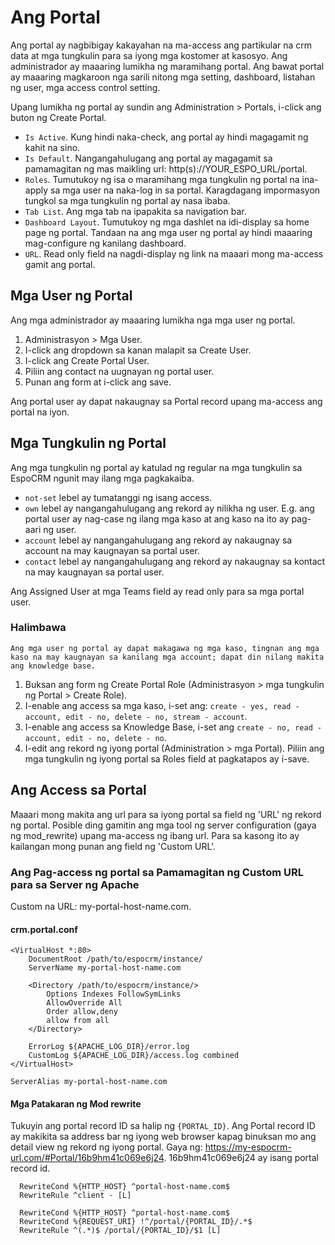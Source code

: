 # Ang Portal

Ang portal ay nagbibigay kakayahan na ma-access ang partikular na crm data at mga tungkulin para sa iyong mga kostomer at kasosyo. Ang administrador ay maaaring lumikha ng maramihang portal. Ang bawat portal ay maaaring magkaroon nga sarili nitong mga setting, dashboard, listahan ng user, mga access control setting.

Upang lumikha ng portal ay sundin ang Administration > Portals, i-click ang buton ng Create Portal.

* `Is Active`. Kung hindi naka-check, ang portal ay hindi magagamit ng kahit na sino.
* `Is Default`. Nangangahulugang ang portal ay magagamit sa pamamagitan ng mas maikling url: http(s)://YOUR_ESPO_URL/portal.
* `Roles`. Tumutukoy ng isa o maramihang mga tungkulin ng portal na ina-apply sa mga user na naka-log in sa portal. Karagdagang impormasyon tungkol sa mga tungkulin ng portal ay nasa ibaba.
* `Tab List`. Ang mga tab na ipapakita sa navigation bar.
* `Dashboard Layout`. Tumutukoy ng mga dashlet na idi-display sa home page ng portal. Tandaan na ang mga user ng portal ay hindi maaaring mag-configure ng kanilang dashboard.
* `URL`. Read only field na nagdi-display ng link na maaari mong ma-access gamit ang portal.

## Mga User ng Portal

Ang mga administrador ay maaaring lumikha nga mga user ng portal.

1. Administrasyon > Mga User.
2. I-click ang dropdown sa kanan malapit sa Create User.
3. I-click ang Create Portal User.
4. Piliin ang contact na uugnayan ng portal user.
5. Punan ang form at i-click ang save.

Ang portal user ay dapat nakaugnay sa Portal record upang ma-access ang portal na iyon.

## Mga Tungkulin ng Portal

Ang mga tungkulin ng portal ay katulad ng regular na mga tungkulin sa EspoCRM ngunit may ilang mga pagkakaiba.

* `not-set` lebel ay tumatanggi ng isang access.
* `own` lebel ay nangangahulugang ang rekord ay nilikha ng user. E.g. ang portal user ay nag-case ng ilang mga kaso at ang kaso na ito ay pag-aari ng user.
* `account` lebel ay nangangahulugang ang rekord ay nakaugnay sa account na may kaugnayan sa portal user.
* `contact` lebel ay nangangahulugang ang rekord ay nakaugnay sa kontact na may kaugnayan sa portal user.

Ang Assigned User at mga Teams field ay read only para sa mga portal user.

### Halimbawa

`Ang mga user ng portal ay dapat makagawa ng mga kaso, tingnan ang mga kaso na may kaugnayan sa kanilang mga account; dapat din nilang makita ang knowledge base.`

1. Buksan ang form ng Create Portal Role (Administrasyon > mga tungkulin ng Portal > Create Role).
2. I-enable ang access sa mga kaso, i-set ang: `create - yes, read - account, edit - no, delete - no, stream - account`.
3. I-enable ang access sa Knowledge Base, i-set ang `create - no, read - account, edit - no, delete - no`.
4. I-edit ang rekord ng iyong portal (Administration > mga Portal). Piliin ang mga tungkulin ng iyong portal sa Roles field at pagkatapos ay i-save.

## Ang Access sa Portal

Maaari mong makita ang url para sa iyong portal sa field ng 'URL' ng rekord ng portal. Posible ding gamitin ang mga tool ng server configuration (gaya ng mod_rewrite) upang ma-access ng ibang url. Para sa kasong ito ay kailangan mong punan ang field ng 'Custom URL'.

### Ang Pag-access ng portal sa Pamamagitan ng Custom URL para sa Server ng Apache

Custom na URL: my-portal-host-name.com.

#### crm.portal.conf
```
<VirtualHost *:80>
	DocumentRoot /path/to/espocrm/instance/
	ServerName my-portal-host-name.com

    <Directory /path/to/espocrm/instance/>
        Options Indexes FollowSymLinks
        AllowOverride All
        Order allow,deny
        allow from all
    </Directory>

	ErrorLog ${APACHE_LOG_DIR}/error.log
	CustomLog ${APACHE_LOG_DIR}/access.log combined
</VirtualHost>

ServerAlias my-portal-host-name.com

```

#### Mga Patakaran ng Mod rewrite

Tukuyin ang portal record ID sa halip ng `{PORTAL_ID}`. Ang Portal record ID ay makikita sa address bar ng iyong web browser kapag binuksan mo ang detail view ng rekord ng iyong portal. Gaya ng: https://my-espocrm-url.com/#Portal/16b9hm41c069e6j24. 16b9hm41c069e6j24 ay isang portal record id.

```
  RewriteCond %{HTTP_HOST} ^portal-host-name.com$
  RewriteRule ^client - [L]

  RewriteCond %{HTTP_HOST} ^portal-host-name.com$
  RewriteCond %{REQUEST_URI} !^/portal/{PORTAL_ID}/.*$
  RewriteRule ^(.*)$ /portal/{PORTAL_ID}/$1 [L]
```
